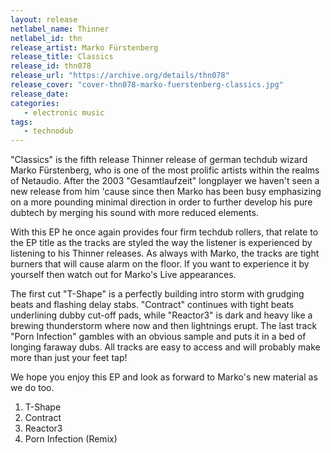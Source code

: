 ```yaml
---
layout: release
netlabel_name: Thinner
netlabel_id: thn
release_artist: Marko Fürstenberg
release_title: Classics
release_id: thn078
release_url: "https://archive.org/details/thn078"
release_cover: "cover-thn078-marko-fuerstenberg-classics.jpg"
release_date: 
categories:
   - electronic music
tags:
   - technodub
---
```

"Classics" is the fifth release Thinner release of german techdub wizard Marko Fürstenberg, who is one of the most prolific artists within the realms of Netaudio. After the 2003 "Gesamtlaufzeit" longplayer we haven't seen a new release from him 'cause since then Marko has been busy emphasizing on a more pounding minimal direction in order to further develop his pure dubtech by merging his sound with more reduced elements.

With this EP he once again provides four firm techdub rollers, that relate to the EP title as the tracks are styled the way the listener is experienced by listening to his Thinner releases. As always with Marko, the tracks are tight burners that will cause alarm on the floor. If you want to experience
it by yourself then watch out for Marko's Live appearances.

The first cut "T-Shape" is a perfectly building intro storm with grudging beats and flashing delay stabs. "Contract" continues with tight beats underlining dubby cut-off pads, while "Reactor3" is dark and heavy like a brewing thunderstorm where now and then lightnings erupt. The last track "Porn Infection" gambles with an obvious sample and puts it in a bed of longing faraway dubs. All tracks are easy to access and will probably make more than just your feet tap!

We hope you enjoy this EP and look as forward to Marko's new material as we do too.

1. T-Shape
2. Contract
3. Reactor3
4. Porn Infection (Remix)